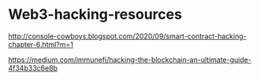 # Web3-hacking-resources

http://console-cowboys.blogspot.com/2020/09/smart-contract-hacking-chapter-6.html?m=1

https://medium.com/immunefi/hacking-the-blockchain-an-ultimate-guide-4f34b33c6e8b
